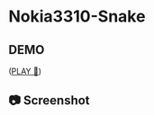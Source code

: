 # Nokia3310-Snake



## DEMO
([PLAY 🚀](https://gregoryannn.github.io/Nokia3310-Snake/))

## 📷 Screenshot
